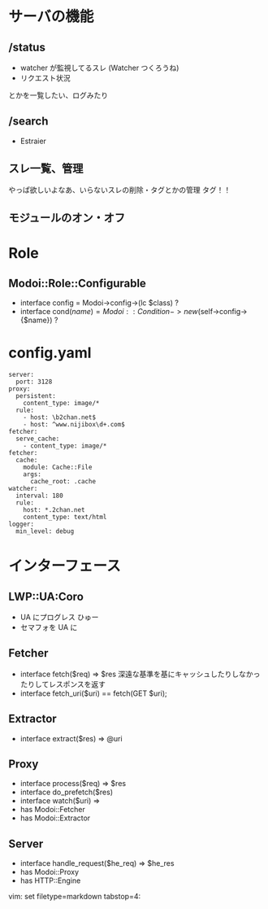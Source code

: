 サーバの機能
============

/status
-------
 * watcher が監視してるスレ (Watcher つくろうね)
 * リクエスト状況

とかを一覧したい、ログみたり

/search
-------
 * Estraier

スレ一覧、管理
--------------
やっぱ欲しいよなあ、いらないスレの削除・タグとかの管理
タグ！！

モジュールのオン・オフ
----------------------

Role
====

Modoi::Role::Configurable
-------------------------

 * interface config = Modoi->config->(lc $class) ?
 * interface cond($name) = Modoi::Condition->new($self->config->{$name}) ?

config.yaml
===========

	server:
	  port: 3128
	proxy:
	  persistent:
	    content_type: image/*
	  rule:
	    - host: \b2chan.net$
	    - host: ^www.nijibox\d+.com$
	fetcher:
	  serve_cache:
	    - content_type: image/*
	fetcher:
	  cache:
	    module: Cache::File
	    args:
	      cache_root: .cache
	watcher:
	  interval: 180
	  rule:
	    host: *.2chan.net
	    content_type: text/html
	logger:
	  min_level: debug

インターフェース
================

LWP::UA:Coro
------------

 * UA にプログレス ひゅー
 * セマフォを UA に

Fetcher
-------

 * interface fetch($req) => $res
   深遠な基準を基にキャッシュしたりしなかったりしてレスポンスを返す
 * interface fetch_uri($uri) == fetch(GET $uri);

Extractor
---------
 * interface extract($res) => \@uri

Proxy
-----
 * interface process($req) => $res
 * interface do_prefetch($res)
 * interface watch($uri) => 
 * has Modoi::Fetcher
 * has Modoi::Extractor

Server
------
 * interface handle_request($he_req) => $he_res
 * has Modoi::Proxy
 * has HTTP::Engine

vim: set filetype=markdown tabstop=4:
